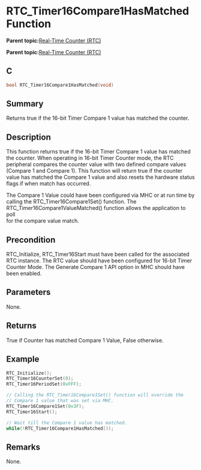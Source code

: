 # RTC\_Timer16Compare1HasMatched Function

**Parent topic:**[Real-Time Counter \(RTC\)](GUID-3578D06D-FEC5-4769-ADC7-0D46730CD973.md)

**Parent topic:**[Real-Time Counter \(RTC\)](GUID-C95E1695-55CC-4546-9F2C-315F5C908FC1.md)

## C

```c
bool RTC_Timer16Compare1HasMatched(void)
```

## Summary

Returns true if the 16-bit Timer Compare 1 value has matched the counter.

## Description

This function returns true if the 16-bit Timer Compare 1 value has matched<br />the counter. When operating in 16-bit Timer Counter mode, the RTC<br />peripheral compares the counter value with two defined compare values<br />\(Compare 1 and Compare 1\). This function will return true if the counter<br />value has matched the Compare 1 value and also resets the hardware status<br />flags if when match has occurred.

The Compare 1 Value could have been configured via MHC or at run time by<br />calling the RTC\_Timer16Compare1Set\(\) function. The<br />RTC\_Timer16Compare1ValueMatched\(\) function allows the application to poll<br />for the compare value match.

## Precondition

RTC\_Initialize, RTC\_Timer16Start must have been called for the associated RTC instance. The RTC value should have been configured for 16-bit Timer Counter Mode. The Generate Compare 1 API option in MHC should have been enabled.

## Parameters

None.

## Returns

True if Counter has matched Compare 1 Value, False otherwise.

## Example

```c
RTC_Initialize();
RTC_Timer16CounterSet(0);
RTC_Timer16PeriodSet(0xFFF);

// Calling the RTC_Timer16Compare1Set() function will override the
// Compare 1 value that was set via MHC.
RTC_Timer16Compare1Set(0x3F);
RTC_Timer16Start();

// Wait till the Compare 1 value has matched.
while(!RTC_Timer16Compare1HasMatched());
```

## Remarks

None.

